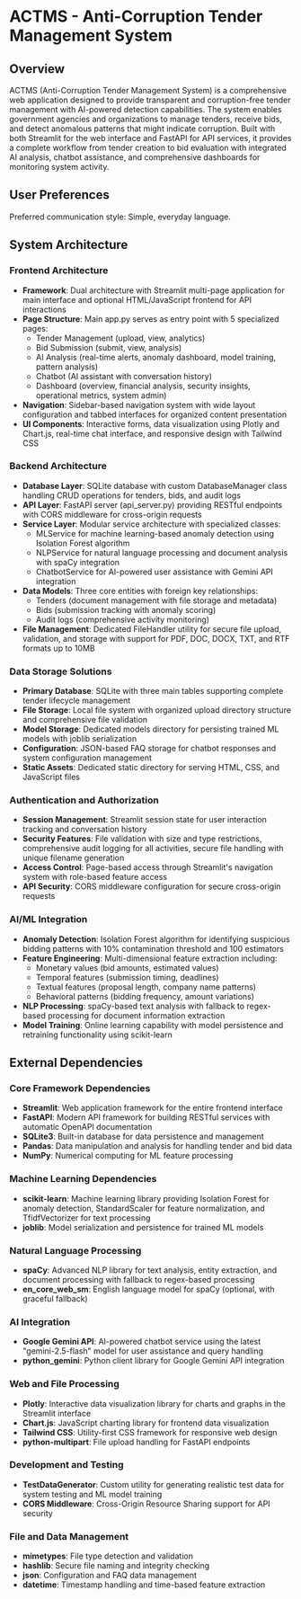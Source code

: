 # ACTMS - Anti-Corruption Tender Management System

## Overview

ACTMS (Anti-Corruption Tender Management System) is a comprehensive web application designed to provide transparent and corruption-free tender management with AI-powered detection capabilities. The system enables government agencies and organizations to manage tenders, receive bids, and detect anomalous patterns that might indicate corruption. Built with both Streamlit for the web interface and FastAPI for API services, it provides a complete workflow from tender creation to bid evaluation with integrated AI analysis, chatbot assistance, and comprehensive dashboards for monitoring system activity.

## User Preferences

Preferred communication style: Simple, everyday language.

## System Architecture

### Frontend Architecture
- **Framework**: Dual architecture with Streamlit multi-page application for main interface and optional HTML/JavaScript frontend for API interactions
- **Page Structure**: Main app.py serves as entry point with 5 specialized pages:
  - Tender Management (upload, view, analytics)
  - Bid Submission (submit, view, analysis)
  - AI Analysis (real-time alerts, anomaly dashboard, model training, pattern analysis)
  - Chatbot (AI assistant with conversation history)
  - Dashboard (overview, financial analysis, security insights, operational metrics, system admin)
- **Navigation**: Sidebar-based navigation system with wide layout configuration and tabbed interfaces for organized content presentation
- **UI Components**: Interactive forms, data visualization using Plotly and Chart.js, real-time chat interface, and responsive design with Tailwind CSS

### Backend Architecture
- **Database Layer**: SQLite database with custom DatabaseManager class handling CRUD operations for tenders, bids, and audit logs
- **API Layer**: FastAPI server (api_server.py) providing RESTful endpoints with CORS middleware for cross-origin requests
- **Service Layer**: Modular service architecture with specialized classes:
  - MLService for machine learning-based anomaly detection using Isolation Forest algorithm
  - NLPService for natural language processing and document analysis with spaCy integration
  - ChatbotService for AI-powered user assistance with Gemini API integration
- **Data Models**: Three core entities with foreign key relationships:
  - Tenders (document management with file storage and metadata)
  - Bids (submission tracking with anomaly scoring)
  - Audit logs (comprehensive activity monitoring)
- **File Management**: Dedicated FileHandler utility for secure file upload, validation, and storage with support for PDF, DOC, DOCX, TXT, and RTF formats up to 10MB

### Data Storage Solutions
- **Primary Database**: SQLite with three main tables supporting complete tender lifecycle management
- **File Storage**: Local file system with organized upload directory structure and comprehensive file validation
- **Model Storage**: Dedicated models directory for persisting trained ML models with joblib serialization
- **Configuration**: JSON-based FAQ storage for chatbot responses and system configuration management
- **Static Assets**: Dedicated static directory for serving HTML, CSS, and JavaScript files

### Authentication and Authorization
- **Session Management**: Streamlit session state for user interaction tracking and conversation history
- **Security Features**: File validation with size and type restrictions, comprehensive audit logging for all activities, secure file handling with unique filename generation
- **Access Control**: Page-based access through Streamlit's navigation system with role-based feature access
- **API Security**: CORS middleware configuration for secure cross-origin requests

### AI/ML Integration
- **Anomaly Detection**: Isolation Forest algorithm for identifying suspicious bidding patterns with 10% contamination threshold and 100 estimators
- **Feature Engineering**: Multi-dimensional feature extraction including:
  - Monetary values (bid amounts, estimated values)
  - Temporal features (submission timing, deadlines)
  - Textual features (proposal length, company name patterns)
  - Behavioral patterns (bidding frequency, amount variations)
- **NLP Processing**: spaCy-based text analysis with fallback to regex-based processing for document information extraction
- **Model Training**: Online learning capability with model persistence and retraining functionality using scikit-learn

## External Dependencies

### Core Framework Dependencies
- **Streamlit**: Web application framework for the entire frontend interface
- **FastAPI**: Modern API framework for building RESTful services with automatic OpenAPI documentation
- **SQLite3**: Built-in database for data persistence and management
- **Pandas**: Data manipulation and analysis for handling tender and bid data
- **NumPy**: Numerical computing for ML feature processing

### Machine Learning Dependencies
- **scikit-learn**: Machine learning library providing Isolation Forest for anomaly detection, StandardScaler for feature normalization, and TfidfVectorizer for text processing
- **joblib**: Model serialization and persistence for trained ML models

### Natural Language Processing
- **spaCy**: Advanced NLP library for text analysis, entity extraction, and document processing with fallback to regex-based processing
- **en_core_web_sm**: English language model for spaCy (optional, with graceful fallback)

### AI Integration
- **Google Gemini API**: AI-powered chatbot service using the latest "gemini-2.5-flash" model for user assistance and query handling
- **python_gemini**: Python client library for Google Gemini API integration

### Web and File Processing
- **Plotly**: Interactive data visualization library for charts and graphs in the Streamlit interface
- **Chart.js**: JavaScript charting library for frontend data visualization
- **Tailwind CSS**: Utility-first CSS framework for responsive web design
- **python-multipart**: File upload handling for FastAPI endpoints

### Development and Testing
- **TestDataGenerator**: Custom utility for generating realistic test data for system testing and ML model training
- **CORS Middleware**: Cross-Origin Resource Sharing support for API security

### File and Data Management
- **mimetypes**: File type detection and validation
- **hashlib**: Secure file naming and integrity checking
- **json**: Configuration and FAQ data management
- **datetime**: Timestamp handling and time-based feature extraction